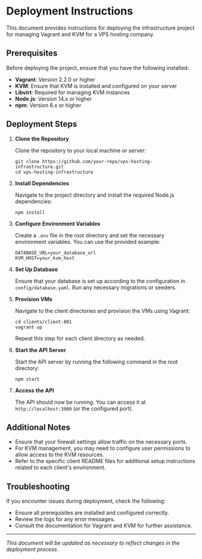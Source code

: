 # Deployment Instructions

This document provides instructions for deploying the infrastructure project for managing Vagrant and KVM for a VPS hosting company.

## Prerequisites

Before deploying the project, ensure that you have the following installed:

- **Vagrant**: Version 2.2.0 or higher
- **KVM**: Ensure that KVM is installed and configured on your server
- **Libvirt**: Required for managing KVM instances
- **Node.js**: Version 14.x or higher
- **npm**: Version 6.x or higher

## Deployment Steps

1. **Clone the Repository**

   Clone the repository to your local machine or server:

   ```
   git clone https://github.com/your-repo/vps-hosting-infrastructure.git
   cd vps-hosting-infrastructure
   ```

2. **Install Dependencies**

   Navigate to the project directory and install the required Node.js dependencies:

   ```
   npm install
   ```

3. **Configure Environment Variables**

   Create a `.env` file in the root directory and set the necessary environment variables. You can use the provided example:

   ```
   DATABASE_URL=your_database_url
   KVM_HOST=your_kvm_host
   ```

4. **Set Up Database**

   Ensure that your database is set up according to the configuration in `config/database.yaml`. Run any necessary migrations or seeders.

5. **Provision VMs**

   Navigate to the client directories and provision the VMs using Vagrant:

   ```
   cd clients/client-001
   vagrant up
   ```

   Repeat this step for each client directory as needed.

6. **Start the API Server**

   Start the API server by running the following command in the root directory:

   ```
   npm start
   ```

7. **Access the API**

   The API should now be running. You can access it at `http://localhost:3000` (or the configured port).

## Additional Notes

- Ensure that your firewall settings allow traffic on the necessary ports.
- For KVM management, you may need to configure user permissions to allow access to the KVM resources.
- Refer to the specific client README files for additional setup instructions related to each client's environment.

## Troubleshooting

If you encounter issues during deployment, check the following:

- Ensure all prerequisites are installed and configured correctly.
- Review the logs for any error messages.
- Consult the documentation for Vagrant and KVM for further assistance.

---

*This document will be updated as necessary to reflect changes in the deployment process.*